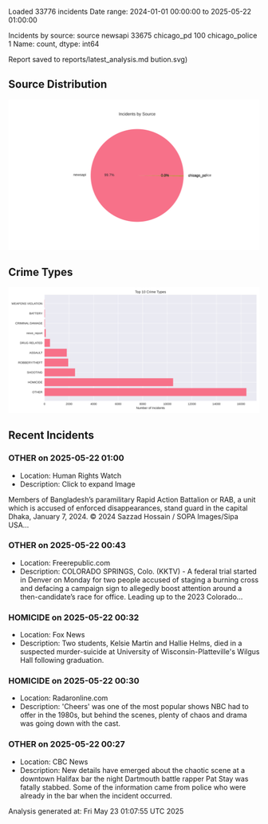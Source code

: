 
Loaded 33776 incidents
Date range: 2024-01-01 00:00:00 to 2025-05-22 01:00:00

Incidents by source:
source
newsapi           33675
chicago_pd          100
chicago_police        1
Name: count, dtype: int64

Report saved to reports/latest_analysis.md
bution.svg)

## Source Distribution
![Source Distribution](images/source_distribution.svg)

## Crime Types
![Crime Types](images/crime_types.svg)

## Recent Incidents

### OTHER on 2025-05-22 01:00
- Location: Human Rights Watch
- Description: Click to expand Image
 



 
 
 

 
 
 
 
 Members of Bangladesh’s paramilitary Rapid Action Battalion or RAB, a unit which is accused of enforced disappearances, stand guard in the capital Dhaka, January 7, 2024.
 © 2024 Sazzad Hossain / SOPA Images/Sipa USA…


### OTHER on 2025-05-22 00:43
- Location: Freerepublic.com
- Description: COLORADO SPRINGS, Colo. (KKTV) - A federal trial started in Denver on Monday for two people accused of staging a burning cross and defacing a campaign sign to allegedly boost attention around a then-candidate’s race for office. Leading up to the 2023 Colorado…


### HOMICIDE on 2025-05-22 00:32
- Location: Fox News
- Description: Two students, Kelsie Martin and Hallie Helms, died in a suspected murder-suicide at University of Wisconsin-Platteville's Wilgus Hall following graduation.


### HOMICIDE on 2025-05-22 00:30
- Location: Radaronline.com
- Description: 'Cheers' was one of the most popular shows NBC had to offer in the 1980s, but behind the scenes, plenty of chaos and drama was going down with the cast.


### OTHER on 2025-05-22 00:27
- Location: CBC News
- Description: New details have emerged about the chaotic scene at a downtown Halifax bar the night Dartmouth battle rapper Pat Stay was fatally stabbed. Some of the information came from police who were already in the bar when the incident occurred.

Analysis generated at: Fri May 23 01:07:55 UTC 2025

